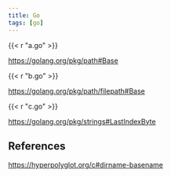 ```yaml
---
title: Go
tags: [go]
---
```


{{< r "a.go" >}}

<https://golang.org/pkg/path#Base>

{{< r "b.go" >}}

<https://golang.org/pkg/path/filepath#Base>

{{< r "c.go" >}}

<https://golang.org/pkg/strings#LastIndexByte>

## References

<https://hyperpolyglot.org/c#dirname-basename>
